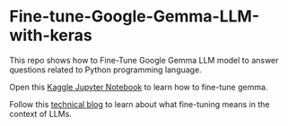 # Fine-tune-Google-Gemma-LLM-with-keras

This repo shows how to Fine-Tune Google Gemma LLM model to answer questions related to Python programming language. 

Open this [Kaggle Jupyter Notebook](https://github.com/cyberholics/Fine-tune-Google-Gemma-LLM-with-keras/blob/main/gemma-llm-instruction-fine-tuning-for-python-q-a.ipynb) to learn how to fine-tune gemma.  


Follow this [technical blog](https://dev.to/cyber_holics/fine-tuning-google-gemma-for-python-question-and-answer-task-27c7) to learn about what fine-tuning means in the context of LLMs.




